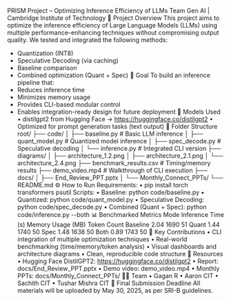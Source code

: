 PRISM Project – Optimizing Inference Efficiency of LLMs
Team Gen AI | Cambridge Institute of Technology
📌 Project Overview
This project aims to optimize the inference efficiency of Large Language Models (LLMs) using multiple performance-enhancing techniques without compromising output quality. We tested and integrated the following methods:
- Quantization (INT8)
- Speculative Decoding (via caching)
- Baseline comparison
- Combined optimization (Quant + Spec)
🎯 Goal
To build an inference pipeline that:
- Reduces inference time
- Minimizes memory usage
- Provides CLI-based modular control
- Enables integration-ready design for future deployment
🧪 Models Used
• distilgpt2 from Hugging Face → https://huggingface.co/distilgpt2
• Optimized for prompt generation tasks (text output)
📂 Folder Structure
root/
├── code/
│   ├── baseline.py             # Basic LLM inference
│   ├── quant_model.py          # Quantized model inference
│   ├── spec_decode.py          # Speculative decoding
│   └── inference.py            # Integrated CLI version
├── diagrams/
│   ├── architecture_1.2.png
│   ├── architecture_2.1.png
│   └── architecture_2.4.png
├── benchmark_results.csv       # Timing/memory results
├── demo_video.mp4              # Walkthrough of CLI execution
├── docs/
│   ├── End_Review_PPT.pptx
│   └── Monthly_Connect_PPTs/
└── README.md
⚙️ How to Run
Requirements:
• pip install torch transformers psutil
Scripts:
• Baseline:
  python code/baseline.py
• Quantized:
  python code/quant_model.py
• Speculative Decoding:
  python code/spec_decode.py
• Combined (Quant + Spec):
  python code/inference.py --both
📊 Benchmarked Metrics
Mode	Inference Time (s)	Memory Usage (MB)	Token Count
Baseline	2.04	1690	51
Quant	1.44	1740	50
Spec	1.48	1638	50
Both	0.89	1743	50
🧠 Key Contributions
• CLI integration of multiple optimization techniques
• Real-world benchmarking (time/memory/token analysis)
• Visual dashboards and architecture diagrams
• Clean, reproducible code structure
📎 Resources
• Hugging Face DistilGPT2: https://huggingface.co/distilgpt2
• Report: docs/End_Review_PPT.pptx
• Demo video: demo_video.mp4
• Monthly PPTs: docs/Monthly_Connect_PPTs/
🧑‍💻 Team
• Gagan R
• Aaron CIT
• Sachith CIT
• Tushar Mishra CIT
📅 Final Submission Deadline
All materials will be uploaded by May 30, 2025, as per SRI-B guidelines.
